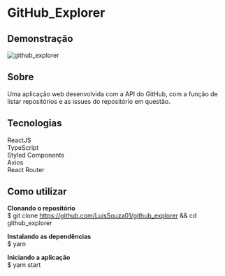 # GitHub_Explorer

## Demonstração
![github_explorer](https://user-images.githubusercontent.com/68693408/96166976-165e7e80-0ef5-11eb-89d6-7b0c9ea74ad6.gif)


## Sobre
Uma aplicação web desenvolvida com a API do GitHub, com a função de listar repositórios e as issues do repositório em questão. 

## Tecnologias
ReactJS </br>
TypeScript </br>
Styled Components </br>
Axios </br>
React Router </br>

## Como utilizar

**Clonando o repositório** </br>
$ git clone https://github.com/LuisSouza01/github_explorer && cd github_explorer

**Instalando as dependências** </br>
$ yarn

**Iniciando a aplicação** </br>
$ yarn start

